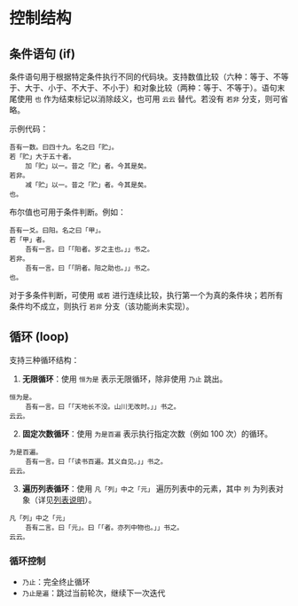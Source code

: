 # 控制结构

## 条件语句 (if)

条件语句用于根据特定条件执行不同的代码块。支持数值比较（六种：等于、不等于、大于、小于、不大于、不小于）和对象比较（两种：等于、不等于）。语句末尾使用 `也` 作为结束标记以消除歧义，也可用 `云云` 替代。若没有 `若非` 分支，则可省略。

示例代码：
``` 
吾有一数。曰四十九。名之曰「贮」。
若「贮」大于五十者。
    加「贮」以一。昔之「贮」者。今其是矣。
若非。
    减「贮」以一。昔之「贮」者。今其是矣。
也。
```

布尔值也可用于条件判断。例如：
``` 
吾有一爻。曰阳。名之曰「甲」。
若「甲」者。
    吾有一言。曰「「阳者。岁之主也。」」书之。
若非。
    吾有一言。曰「「阴者。阳之助也。」」书之。
也。
```

对于多条件判断，可使用 `或若` 进行连续比较，执行第一个为真的条件块；若所有条件均不成立，则执行 `若非` 分支（该功能尚未实现）。

## 循环 (loop)

支持三种循环结构：

1. **无限循环**：使用 `恒为是` 表示无限循环，除非使用 `乃止` 跳出。
``` 
恒为是。
    吾有一言。曰「「天地长不没。山川无改时。」」书之。
云云。
```

2. **固定次数循环**：使用 `为是百遍` 表示执行指定次数（例如 100 次）的循环。
``` 
为是百遍。
    吾有一言。曰「「读书百遍。其义自见。」」书之。
云云。
```

3. **遍历列表循环**：使用 `凡「列」中之「元」` 遍历列表中的元素，其中 `列` 为列表对象（详见[列表说明](#)）。
``` 
凡「列」中之「元」
    吾有二言。曰「元」。曰「「者。亦列中物也。」」书之。
云云。
```

### 循环控制
- `乃止`：完全终止循环
- `乃止是遍`：跳过当前轮次，继续下一次迭代

